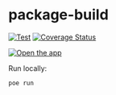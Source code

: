 # package-build

[![Test](https://github.com/dfint/package-build/actions/workflows/test.yml/badge.svg)](https://github.com/dfint/package-build/actions/workflows/test.yml) [![Coverage Status](https://coveralls.io/repos/github/dfint/package-build/badge.svg?branch=main)](https://coveralls.io/github/dfint/package-build?branch=main)

[![Open the app](https://img.shields.io/badge/Open%20the%20app-forestgreen?style=for-the-badge)
](https://dfint-package-build.streamlit.app/)


Run locally:

```commandline
poe run
```
